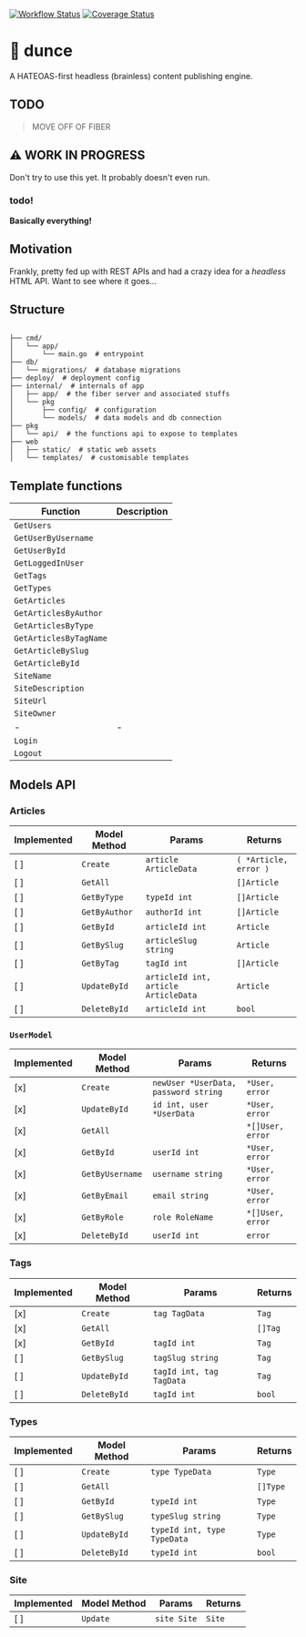 [![Workflow Status](https://github.com/nixpig/dunce/actions/workflows/validate.yml/badge.svg?branch=main)](https://github.com/nixpig/dunce/actions/workflows/validate.yml?query=branch%3Amain)
[![Coverage Status](https://coveralls.io/repos/github/nixpig/dunce/badge.svg?branch=main)](https://coveralls.io/github/nixpig/dunce?branch=main)

# 🧠 dunce

A HATEOAS-first headless (brainless) content publishing engine.

## TODO

> MOVE OFF OF FIBER

## ⚠️ WORK IN PROGRESS

Don't try to use this yet. It probably doesn't even run.

### todo!

**Basically everything!**

## Motivation

Frankly, pretty fed up with REST APIs and had a crazy idea for a _headless_ HTML API. Want to see where it goes...

## Structure

```

├── cmd/
│   └── app/
│       └── main.go  # entrypoint
├── db/
│   └── migrations/  # database migrations
├── deploy/  # deployment config
├── internal/  # internals of app
│   ├── app/  # the fiber server and associated stuffs
│   └── pkg
│       ├── config/  # configuration
│       └── models/  # data models and db connection
├── pkg
│   └── api/  # the functions api to expose to templates
├── web
│   ├── static/  # static web assets
│   └── templates/  # customisable templates

```

## Template functions

| Function               | Description |
| ---------------------- | ----------- |
| `GetUsers`             |             |
| `GetUserByUsername`    |             |
| `GetUserById`          |             |
| `GetLoggedInUser`      |             |
| `GetTags`              |             |
| `GetTypes`             |             |
| `GetArticles`          |             |
| `GetArticlesByAuthor`  |             |
| `GetArticlesByType`    |             |
| `GetArticlesByTagName` |             |
| `GetArticleBySlug`     |             |
| `GetArticleById`       |             |
| `SiteName`             |             |
| `SiteDescription`      |             |
| `SiteUrl`              |             |
| `SiteOwner`            |             |
| -                      | -           |
| `Login`                |             |
| `Logout`               |             |

## Models API

### Articles

| Implemented | Model Method  | Params                               | Returns               |
| ----------- | ------------- | ------------------------------------ | --------------------- |
| [ ]         | `Create`      | `article ArticleData`                | `( *Article, error )` |
| [ ]         | `GetAll`      |                                      | `[]Article`           |
| [ ]         | `GetByType`   | `typeId int`                         | `[]Article`           |
| [ ]         | `GetByAuthor` | `authorId int`                       | `[]Article`           |
| [ ]         | `GetById`     | `articleId int`                      | `Article`             |
| [ ]         | `GetBySlug`   | `articleSlug string`                 | `Article`             |
| [ ]         | `GetByTag`    | `tagId int`                          | `[]Article`           |
| [ ]         | `UpdateById`  | `articleId int, article ArticleData` | `Article`             |
| [ ]         | `DeleteById`  | `articleId int`                      | `bool`                |

### `UserModel`

| Implemented | Model Method    | Params                               | Returns          |
| ----------- | --------------- | ------------------------------------ | ---------------- |
| [x]         | `Create`        | `newUser *UserData, password string` | `*User, error`   |
| [x]         | `UpdateById`    | `id int, user *UserData`             | `*User, error`   |
| [x]         | `GetAll`        |                                      | `*[]User, error` |
| [x]         | `GetById`       | `userId int`                         | `*User, error`   |
| [x]         | `GetByUsername` | `username string`                    | `*User, error`   |
| [x]         | `GetByEmail`    | `email string`                       | `*User, error`   |
| [x]         | `GetByRole`     | `role RoleName`                      | `*[]User, error` |
| [x]         | `DeleteById`    | `userId int`                         | `error`          |

### Tags

| Implemented | Model Method | Params                   | Returns |
| ----------- | ------------ | ------------------------ | ------- |
| [x]         | `Create`     | `tag TagData`            | `Tag`   |
| [x]         | `GetAll`     |                          | `[]Tag` |
| [x]         | `GetById`    | `tagId int`              | `Tag`   |
| [ ]         | `GetBySlug`  | `tagSlug string`         | `Tag`   |
| [ ]         | `UpdateById` | `tagId int, tag TagData` | `Tag`   |
| [ ]         | `DeleteById` | `tagId int`              | `bool`  |

### Types

| Implemented | Model Method | Params                      | Returns  |
| ----------- | ------------ | --------------------------- | -------- |
| [ ]         | `Create`     | `type TypeData`             | `Type`   |
| [ ]         | `GetAll`     |                             | `[]Type` |
| [ ]         | `GetById`    | `typeId int`                | `Type`   |
| [ ]         | `GetBySlug`  | `typeSlug string`           | `Type`   |
| [ ]         | `UpdateById` | `typeId int, type TypeData` | `Type`   |
| [ ]         | `DeleteById` | `typeId int`                | `bool`   |

### Site

| Implemented | Model Method | Params      | Returns |
| ----------- | ------------ | ----------- | ------- |
| [ ]         | `Update`     | `site Site` | `Site`  |
